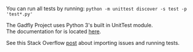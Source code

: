 You can run all tests by running:
```python -m unittest discover -s test -p 'test*.py'```

The Gadfly Project uses Python 3's built in UnitTest module.  
The documentation for is located [here](https://docs.python.org/3/library/unittest.html).

See this Stack Overflow [post](http://stackoverflow.com/questions/1896918/running-unittest-with-typical-test-directory-structure) about importing issues and running tests.
